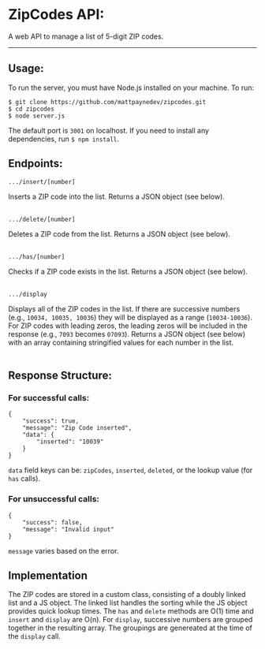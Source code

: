 # ZipCodes API:

A web API to manage a list of 5-digit ZIP codes. 

---

## Usage:

To run the server, you must have Node.js installed on your machine. To run:

```
$ git clone https://github.com/mattpaynedev/zipcodes.git
$ cd zipcodes
$ node server.js
```

The default port is `3001` on localhost. If you need to install any dependencies, run `$ npm install`.

## Endpoints:

`.../insert/[number]`

Inserts a ZIP code into the list. 
Returns a JSON object (see below).
<br />
<br />

`.../delete/[number]`

Deletes a ZIP code from the list. 
Returns a JSON object (see below).
<br />
<br />

`.../has/[number]`

Checks if a ZIP code exists in the list. 
Returns a JSON object (see below).
<br />
<br />

`.../display`

Displays all of the ZIP codes in the list. 
If there are successive numbers (e.g., `10034, 10035, 10036`) they will be displayed as a range (`10034-10036`).
For ZIP codes with leading zeros, the leading zeros will be included in the response (e.g., `7093` becomes `07093`).
Returns a JSON object (see below) with an array containing stringified values for each number in the list.
<br />
<br />

## Response Structure:
### For successful calls:
```
{
    "success": true,
    "message": "Zip Code inserted",
    "data": {
        "inserted": "10039"
    }
}
```
`data` field keys can be: `zipCodes`, `inserted`, `deleted`, or the lookup value (for `has` calls).

### For unsuccessful calls:
```
{
    "success": false,
    "message": "Invalid input"
}
```
`message` varies based on the error.

## Implementation
The ZIP codes are stored in a custom class, consisting of a doubly linked list and a JS object. The linked list handles the sorting while the JS object provides quick lookup times. The `has` and `delete` methods are O(1) time and `insert` and `display` are O(n). For `display`, successive numbers are grouped together in the resulting array. The groupings are genereated at the time of the `display` call.
